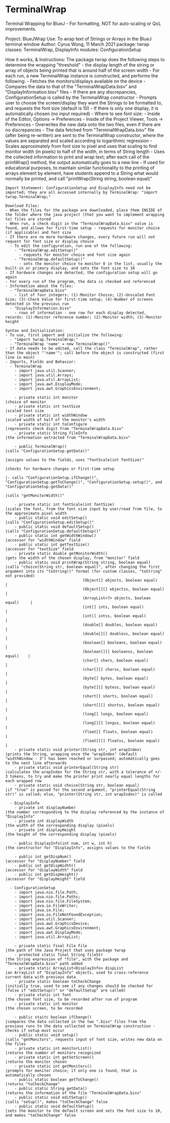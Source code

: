 # TerminalWrap
Terminal Wrapping for BlueJ - For formatting, NOT for auto-scaling or QoL improvements.

Project: BlueJWrap
Use:     To wrap text of Strings or Arrays in the BlueJ terminal window
Author:  Cyrus Wong, 11 March 2021
package: twrap
classes: TerminalWrap, DisplayInfo
modules: ConfigurationSetup

How it works, & Instructions:
    The package twrap does the following steps to determine the wrapping "threshold" - the display length of the string or array of objects being printed that is around half of the screen width
    - For each run, a new TerminalWrap instance is constructed, and performs the following:
      - Fetches the monitors/displays available on the device
      - Compares the data to that of the "TerminalWrapData.bisv" and "DisplayInformation.bisv" files
        - If there are any discrepancies, ConfigurationSetup is called by the TerminalWrap constructor
        - Prompts user to choose the screen/display they want the Strings to be formatted to, and requests the font size (default is 10)
          - If there is only one display, it is automatically chosen (no input required)
          - Where to see font size:
            - Inside of the Editor, Options -> Preferences
            - Inside of the Project Viewer, Tools -> Preferences
      - Overwrites the new data onto the two files, even if there are no discrepancies
      - The data fetched from "TerminalWrapData.bisv" file (after being re-written) are sent to the TerminalWrap constructor, where the values are separated and scaled according to logarithmic regression
        - Scales approximately from font size to pixel and uses that scaling to find monitor width (in pixels) to half of the width, in terms of String length
    - Uses the collected information to print and wrap text; after each call of the printWrap() method, the output automatically goes to a new line
    - If used for educational purposes, to maintain similar functionality to the printing of arrays element by element, have students append to a String what would normally be printed, and call "printWrap(String string, boolean equal)"
   
    Import Statement: ConfigurationSetup and DisplayInfo need not be imported; they are all accessed internally by TerminalWrap: "import twrap.TerminalWrap;"
   
    Download Files:
    - When the files for the package are downloaded, place them INSIDE of the folder where the java project (that you want to implement wrapping to) files are stored
    - When run, a check digit in the "TerminalWrapData.bisv" value is found, and allows for first-time setup - requests for monitor choice (if applicable) and font size
    - If there are no more hardware changes, every future run will not request for font size or display choice
      - To edit the configuration, run one of the following:
        - "TerminalWrap.editSetup()"
          - requests for monitor choice and font size again
        - "TerminalWrap.defaultSetup()"
          - sets the monitor choice to monitor 0 in the list, usually the built-in or primary display, and sets the font size to 10
    - If hardware changes are detected, the configuration setup will go again
    - For every run of the program, the data is checked and referenced
    - Information about the files:
      - "TerminalWrapData.bisv"
        - list of four integers: (1)-Monitor Choice; (2)-Unscaled Font Size; (3)-Check Value for first-time setup; (4)-Number of screens detected in the previous run
      - "DisplayInformation.bisv"
        - rows of information - one row for each display detected, records: (1)-Monitor reference number; (2)-Monitor width; (3)-Monitor height
   
    Syntax and Initialization:
    - To use, first import and initialize the following:
      - "import twrap.TerminalWrap;"
      - "TerminalWrap 'name' = new TerminalWrap()"
    - If data needs to be edited, call the class "TerminalWrap", rather than the object "'name'"; call before the object is constructed (first line in main)
    - Imports, Fields and Behavior:
      - TerminalWrap
        - import java.util.Scanner;
        - import java.util.Arrays;
        - import java.util.ArrayList;
        - import java.awt.DisplayMode;
        - import java.awt.GraphicsEnvironment;
       
        - private static int monitor                                            |choice of monitor
        - private static int textSize                                           |scaled text size        
        - private static int widthWindow                                        |scaled width of half of the monitor's width      
        - private static int toConfigure                                        |represents check digit from "TerminalWrapData.bisv"      
        - private static String fileInfo                                        |the information extracted from "TerminalWrapData.bisv"
       
        - public TerminalWrap()                                                 |calls "ConfigurationSetup.getData()"
                                                                                |assigns values to the fields, uses "fontScale(int fontSize)"
                                                                                |checks for hardware changes or first-time setup
                                                                                |- calls "ConfigurationSetup.ifChange()", "ConfigurationSetup.getToChange()", "ConfigurationSetup.setup()", and "ConfigurationSetup.getData()"
                                                                                |calls "getMonitorWidth()"
       
        - private static int fontScale(int fontSize)                            |scales the font, from the font size input by user/read from file, to the approximate pixel width        
        - public static void editSetup()                                        |calls "ConfigurationSetup.editSetup()"        
        - public static void defaultSetup()                                     |calls "ConfigurationSetup.defaultSetup()"        
        - public static int getWidthWindow()                                    |accessor for "widthWindow" field        
        - public static int getTextSize()                                       |accessor for "textSize" field        
        - private static double getMonitorWidth()                               |gets the width of the chosen display, from "monitor" field      
        - public static void printWrap(String string, boolean equal)            |calls "choice(String str, boolean equal)", after changing the first argument into its "toString()" format (for custom classes, "toString" not provided)
                                      (Object[] objects, boolean equal)         |
                                      (Object[][] objectss, boolean equal)      |
                                      (ArrayList<?> objects, boolean equal)     |
                                      (int[] ints, boolean equal)               |
                                      (int[] intss, boolean equal)              |
                                      (double[] doubles, boolean equal)         |
                                      (double[][] doubless, boolean equal)      |
                                      (boolean[] booleans, boolean equal)       |
                                      (boolean[][] booleanss, boolean equal)    |
                                      (char[] chars, boolean equal)             |
                                      (char[][] charss, boolean equal)          |
                                      (byte[] bytes, boolean equal)             |
                                      (byte[][] bytess, boolean equal)          |
                                      (short[] shorts, boolean equal)           |
                                      (short[][] shortss, boolean equal)        |
                                      (long[] longs, boolean equal)             |
                                      (long[][] longss, boolean equal)          |
                                      (float[] floats, boolean equal)           |
                                      (float[][] floatss, boolean equal)        |                                      
        - private static void printer(String str, int wrapIndex)                |prints the String, wrapping once the "wrapIndex" (default "widthWindow - 3") has been reached or surpassed; automatically goes to the next line afterwards        
        - private static void printerEqual(String str)                          |calculates the wrapIndex for the String str, with a tolerance of +/- 3 tokens, to try and make the printer print nearly equal lengths for each wrapped row        
        - private static void choice(String str, boolean equal)                 |if "true" is passed for the second argument, "printerEqual(String str)" is called; else, "printer(String str, int wrapIndex)" is called
     
      - DisplayInfo
        - private int displayNumber                                             |the number corresponding to the display referenced by the instance of "DisplayInfo"        
        - private int displayWidth                                              |the width of the corresponding display (pixels)      
        - private int displayHeight                                             |the height of the corresponding display (pixels)      
       
        - public DisplayInfo(int num, int w, int h)                             |the constructor for "DisplayInfo", assigns values to the fields        
       
        - public int getDispNum()                                               |accessor for "displayNumber" field        
        - public int getDispWidth()                                             |accessor for "displayWidth" field        
        - public int getDispHeight()                                            |accessor for "displayHeight" field
       
      - ConfigurationSetup
        - import java.nio.file.Path;
        - import java.nio.file.Paths;
        - import java.nio.file.FileSystem;
        - import java.io.FileWriter;
        - import java.io.File;
        - import java.io.FileNotFoundException;
        - import java.util.Scanner;
        - import java.awt.GraphicsDevice;
        - import java.awt.GraphicsEnvironment;
        - import java.awt.DisplayMode;
        - import java.util.ArrayList;
       
        - private static final File file                                        |the path of the Java Project that uses package twrap
        - protected static final String fileStr                                 |the String expression of "file", with the package and "TerminalWrapData.bisv" path added
        - private static ArrayList<DisplayInfo> dispList                        |an ArrayList of "DisplayInfo" objects, used to cross-reference current data with previous data
        - private static boolean toCheckChange                                  |initially true, used to see if any changes should be checked for (false if "editSetup()" or "defaultSetup" are called)
        - private static int font                                               |the chosen font size, to be recorded after run of program
        - private static int monitor                                            |the chosen screen, to be recorded
       
        - public staitc boolean ifChange()                                      |compares the data collected in the two ".bisv" files from the previous runs to the data collected on TerminalWrap construction - checks if setup must occur
        - public static void setup()                                            |calls "getMonitors", requests input of font size, writes new data on the files
        - private static int monitorList()                                      |returns the number of monitors recognized
        - private static int getSetScreen()                                     |returns the monitor chosen
        - private static int getMonitors()                                      |prompts for monitor choice; if only one is found, that is automatically chosen
        - public static boolean getToChange()                                   |returns "toCheckChange"
        - public static String getData()                                        |returns the information of the file "TerminalWrapData.bisv"
        - public static void editSetup()                                        |calls "setup()", makes "toCheckChange" false
        - public static void defaultSetup()                                     |sets the monitor to the default screen and sets the font size to 10, and makes "toCheckChange" false
